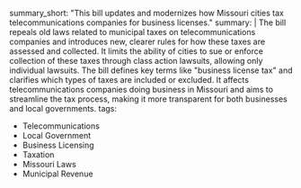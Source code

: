 summary_short: "This bill updates and modernizes how Missouri cities tax telecommunications companies for business licenses."
summary: |
  The bill repeals old laws related to municipal taxes on telecommunications companies and introduces new, clearer rules for how these taxes are assessed and collected. It limits the ability of cities to sue or enforce collection of these taxes through class action lawsuits, allowing only individual lawsuits. The bill defines key terms like "business license tax" and clarifies which types of taxes are included or excluded. It affects telecommunications companies doing business in Missouri and aims to streamline the tax process, making it more transparent for both businesses and local governments.
tags:
  - Telecommunications
  - Local Government
  - Business Licensing
  - Taxation
  - Missouri Laws
  - Municipal Revenue
